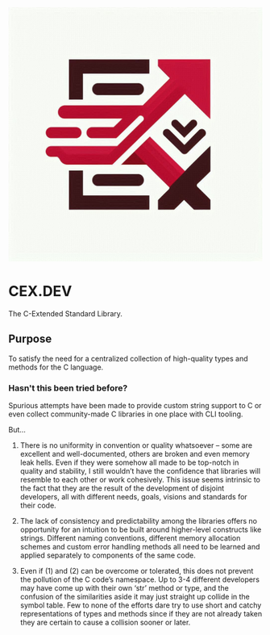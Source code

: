 ![CEX Logo](/cex.jpg)

# CEX.DEV
The C-Extended Standard Library.

## Purpose
To satisfy the need for a centralized collection of high-quality types and methods for the C language.

### Hasn't this been tried before?
Spurious attempts have been made to provide custom string support to C or even collect community-made C libraries in one place with CLI tooling.

But...

1. There is no uniformity in convention or quality whatsoever – some are excellent and well-documented, others are broken and even memory leak hells. Even if they were somehow all made to be top-notch in quality and stability, I still wouldn’t have the confidence that libraries will resemble to each other or work cohesively. This issue seems intrinsic to the fact that they are the result of the development of disjoint developers, all with different needs, goals, visions and standards for their code.

2. The lack of consistency and predictability among the libraries offers no opportunity for an intuition to be built around higher-level constructs like strings. Different naming conventions, different memory allocation schemes and custom error handling methods all need to be learned and applied separately to components of the same code. 

3. Even if (1) and (2) can be overcome or tolerated, this does not prevent the pollution of the C code’s namespace. Up to 3-4 different developers may have come up with their own ‘str’ method or type, and the confusion of the similarities aside it may just straight up collide in the symbol table. Few to none of the efforts dare try to use short and catchy representations of types and methods since if they are not already taken they are certain to cause a collision sooner or later.
